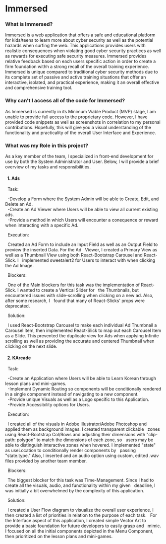 # Immersed

<h3>What is Immersed?</h3>
Immersed is a web application that offers a safe and educational platform for kids/teens to learn more about cyber security as well as the potential hazards when surfing the web. This applications provides users with realistic consequences when violating good cyber security practices as well as rewards for executing safe security measures. Immersed provides relative feedback based on each users specific action in order to create a firm foundation withh a strong recall of the overall training experience. Immersed is unique compared to traditional cyber security methods due to its complete set of passive and active training situations that offer an interactive, isolated, and practical experience, making it an overall effective and comprehensive training tool.
  </br>
<h3>Why can't I access all of the code for Immersed?</h3>
As Immersed is currently in its Minimum Viable Product (MVP) stage, I am unable to provide full access to the proprietary code. However, I have provided code snippets as well as screenshots in correlation to my personal contributions. Hopefully, this will give you a visual understanding of the functionality and practicality of the overall User Interface and Experience.
  </br>
<h3>What was my Role in this project?</h3>
As a key member of the team, I specialized in front-end development for use by both the System Administrator and User. Below, I will provide a brief overview of my tasks and responsibilities.
  </br>
<h4>&nbsp; 1. Ads</h4>
&nbsp; Task:
  </br>
<p>&nbsp; -Develop a Form where the System Admin will be able to Create, Edit, and Delete an Ad. 
  </br>
&nbsp; -Create an Ad Viewer where Users will be able to view all current existing ads.
  </br>
&nbsp; -Provide a method in which Users will encounter a conequence or reward when interacting with a specific Ad.</p>
&nbsp; Execution: 
  </br>
<p>&nbsp; Created an Ad Form to include an Input Field as well as an Output Field to preview the inserted Data. For the Ad &nbsp;&nbsp;Viewer, I created a Primary View as well as a Thumbnail View using both React-Bootstrap Carousel and React-Slick. I &nbsp;&nbsp;implemented sweetalert2 for Users to interact with when clicking the Ad Image.</p>
&nbsp; Blockers:
  </br>
<p>&nbsp; One of the Main blockers for this task was the implementation of React-Slick. I wanted to create a Vertical Slider for &nbsp;&nbsp;the Thumbnails, but encountered issues with slide-scrolling when clicking on a new ad. Also, after some research, I &nbsp;&nbsp;found that many of React-Slicks' props were deprecated.</p>
&nbsp; Solution:
  </br>
<p>&nbsp; I used React-Bootstrap Carousel to make each individual Ad Thumbnail a Carousel item, then implemented React-Slick to map out each Carousel Item as a Slide. This prevented the duplicate view for Ads when applying Infinite scrolling as well as providing the accurate and centered Thumbnail when clicking on the next slide.</p>
<h4>&nbsp; 2. KArcade</h4>
&nbsp; Task:
  </br>
<p>&nbsp; -Create an Application where Users will be able to Learn Korean through lesson plans and mini-games.
  </br>
&nbsp; -Implement Dynamic Routing so components will be conditionally rendered in a single component instead of navigating to a new component.
  </br>
&nbsp; -Provide unique Visuals as well as a Logo specific to this Application.
  </br>
&nbsp; -Provide Accessibility options for Users.</p>
&nbsp; Execution:
  </br>
<p>&nbsp; I created all of the visuals in Adobe Illustrator/Adobe Photoshop and applied them as background images. I created transparent clickable &nbsp;&nbsp;zones using React-Bootstrap Col/Rows and adjusting their dimensions with "clip-path: polygon" to match the dimensions of each zone, so &nbsp;&nbsp;users may be able to distinguish interactive zones when hovered. I implemented "state" as useLocation to conditionally render components by &nbsp;&nbsp;passing "state.type." Also, I inserted and an audio option using custom, edited .wav files provided by another team member.</p>
&nbsp; Blockers:
  </br>
<p>&nbsp; The biggest blocker for this task was Time-Management. Since I had to create all the visuals, audio, and functionality within my given &nbsp;&nbsp;deadline, I was initially a bit overwhelmed by the complexity of this application.</p>
&nbsp; Solution:
  </br>
<p>&nbsp; I created a User Flow diagram to visualize the overall user experience. I then created a list of priorities in relation to the purpose of each task. &nbsp;&nbsp;For the Interface aspect of this application, I created simple Vector Art to provide a basic foundation for future developers to easily grasp and &nbsp;&nbsp;mimic. I focused on all the initial components depicted in the Menu Component, then prioritized on the lesson plans and mini-games.

